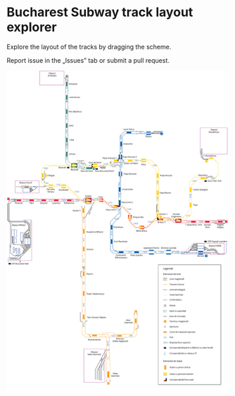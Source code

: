 # Bucharest Subway track layout explorer
Explore the layout of the tracks by dragging the scheme.

Report issue in the „Issues” tab or submit a pull request.

[![Bucharest Subway (Metrorex) track layout](res/map.svg)](https://flashwebit.github.io/Bucharest-Subway-track-layout-explorer/)
